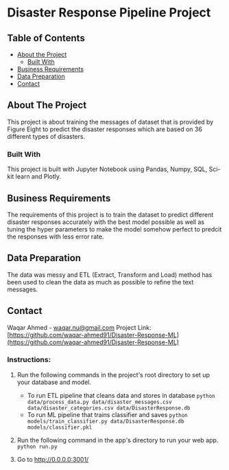 # Disaster Response Pipeline Project
## Table of Contents

* [About the Project](#about-the-project)
  * [Built With](#built-with)
* [Business Requirements](#business-requirements)
* [Data Preparation](#data-preparation)
* [Contact](#contact)

<!-- ABOUT THE PROJECT -->
## About The Project
This project is about training the messages of dataset that is provided by Figure Eight to predict the disaster responses which are based on 36 different types of disasters.  
<!-- Built With -->
### Built With
This project is built with Jupyter Notebook using Pandas, Numpy, SQL, Sci-kit learn and Plotly.
<!-- Business Requirements -->
## Business Requirements
The requirements of this project is to train the dataset to predict different disaster responses accurately with the best model possible as well as tuning the hyper parameters to make the model somehow perfect to predcit the responses with less error rate.
<!-- Data Preparation -->
## Data Preparation
The data was messy and ETL (Extract, Transform and Load) method has been used to clean the data as much as possible to refine the text messages.

<!-- CONTACT -->
## Contact

Waqar Ahmed - waqar.nu@gmail.com
Project Link: [https://github.com/waqar-ahmed91/Disaster-Response-ML](https://github.com/waqar-ahmed91/Disaster-Response-ML)

### Instructions:
1. Run the following commands in the project's root directory to set up your database and model.

    - To run ETL pipeline that cleans data and stores in database
        `python data/process_data.py data/disaster_messages.csv data/disaster_categories.csv data/DisasterResponse.db`
    - To run ML pipeline that trains classifier and saves
        `python models/train_classifier.py data/DisasterResponse.db models/classifier.pkl`

2. Run the following command in the app's directory to run your web app.
    `python run.py`

3. Go to http://0.0.0.0:3001/
